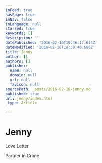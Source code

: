```yaml
---
inFeed: true
hasPage: true
inNav: false
inLanguage: null
starred: true
keywords: []
description: ''
datePublished: '2016-02-16T19:46:17.614Z'
dateModified: '2016-02-16T18:59:40.680Z'
title: Jenny
author: []
authors: []
publisher:
  name: null
  domain: null
  url: null
  favicon: null
sourcePath: _posts/2016-02-16-jenny.md
published: true
url: jenny/index.html
_type: Article

---
```

# Jenny

Love Letter

Partner in Crime